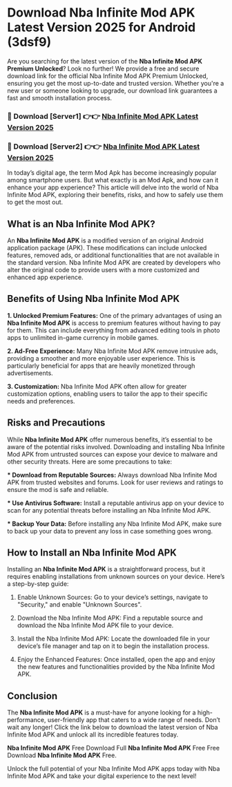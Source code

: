 # Download Nba Infinite Mod APK Latest Version 2025 for Android (3dsf9)

Are you searching for the latest version of the <strong>Nba Infinite Mod APK Premium Unlocked</strong>? Look no further! We provide a free and secure download link for the official Nba Infinite Mod APK Premium Unlocked, ensuring you get the most up-to-date and trusted version. Whether you're a new user or someone looking to upgrade, our download link guarantees a fast and smooth installation process.


<h3>🔴 Download [Server1] 👉👉 <a href="https://appsnew.pages.dev?q=Nba+Infinite+Mod+APK&ref=2RT5">Nba Infinite Mod APK Latest Version 2025</a></h3>

<h3>🔴 Download [Server2] 👉👉 <a href="https://appsnew.pages.dev?q=Nba+Infinite+Mod+APK&ref=2RT5">Nba Infinite Mod APK Latest Version 2025</a></h3>


In today’s digital age, the term Mod Apk has become increasingly popular among smartphone users. But what exactly is an Mod Apk, and how can it enhance your app experience? This article will delve into the world of Nba Infinite Mod APK, exploring their benefits, risks, and how to safely use them to get the most out.


<h2>What is an Nba Infinite Mod APK?</h2>

An <strong>Nba Infinite Mod APK</strong> is a modified version of an original Android application package (APK). These modifications can include unlocked features, removed ads, or additional functionalities that are not available in the standard version. Nba Infinite Mod APK are created by developers who alter the original code to provide users with a more customized and enhanced app experience.


<h2>Benefits of Using Nba Infinite Mod APK</h2>

<strong> 1. Unlocked Premium Features:</strong> One of the primary advantages of using an <strong>Nba Infinite Mod APK</strong> is access to premium features without having to pay for them. This can include everything from advanced editing tools in photo apps to unlimited in-game currency in mobile games.

<strong> 2. Ad-Free Experience:</strong> Many Nba Infinite Mod APK remove intrusive ads, providing a smoother and more enjoyable user experience. This is particularly beneficial for apps that are heavily monetized through advertisements.

<strong> 3. Customization:</strong> Nba Infinite Mod APK often allow for greater customization options, enabling users to tailor the app to their specific needs and preferences.


<h2>Risks and Precautions</h2>

While <strong>Nba Infinite Mod APK</strong> offer numerous benefits, it’s essential to be aware of the potential risks involved. Downloading and installing Nba Infinite Mod APK from untrusted sources can expose your device to malware and other security threats. Here are some precautions to take:

<strong> * Download from Reputable Sources:</strong> Always download Nba Infinite Mod APK from trusted websites and forums. Look for user reviews and ratings to ensure the mod is safe and reliable.

<strong> * Use Antivirus Software:</strong> Install a reputable antivirus app on your device to scan for any potential threats before installing an Nba Infinite Mod APK.

<strong> * Backup Your Data:</strong> Before installing any Nba Infinite Mod APK, make sure to back up your data to prevent any loss in case something goes wrong.


<h2>How to Install an Nba Infinite Mod APK</h2>

Installing an <strong>Nba Infinite Mod APK</strong> is a straightforward process, but it requires enabling installations from unknown sources on your device. Here’s a step-by-step guide:

 1. Enable Unknown Sources: Go to your device’s settings, navigate to "Security," and enable "Unknown Sources".

 2. Download the Nba Infinite Mod APK: Find a reputable source and download the Nba Infinite Mod APK file to your device.

 3. Install the Nba Infinite Mod APK: Locate the downloaded file in your device’s file manager and tap on it to begin the installation process.

 4. Enjoy the Enhanced Features: Once installed, open the app and enjoy the new features and functionalities provided by the Nba Infinite Mod APK.


<h2><strong>Conclusion</strong></h2>

The <strong>Nba Infinite Mod APK</strong> is a must-have for anyone looking for a high-performance, user-friendly app that caters to a wide range of needs. Don’t wait any longer! Click the link below to download the latest version of Nba Infinite Mod APK and unlock all its incredible features today.

<strong>Nba Infinite Mod APK</strong> Free Download Full <strong>Nba Infinite Mod APK</strong> Free Free Download <strong>Nba Infinite Mod APK</strong> Free.

Unlock the full potential of your Nba Infinite Mod APK apps today with Nba Infinite Mod APK and take your digital experience to the next level!
